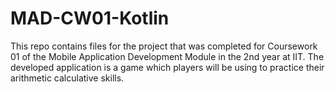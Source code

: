 # MAD-CW01-Kotlin
This repo contains files for the project that was completed for Coursework 01 of the Mobile Application Development Module in the 2nd year at IIT. The developed application is a game which players will be using to practice their arithmetic calculative skills.

